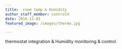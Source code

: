 ```yaml
---
title:  room temp & Humidity
author_staff_member: controlH
date: 2016-11-01
featured_image: /images/thermo.jpg

---
```

thermostat integration & Humidity monitoring & control.
